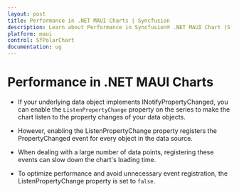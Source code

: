 ```yaml
---
layout: post
title: Performance in .NET MAUI Charts | Syncfusion
description: Learn about Performance in Syncfusion® .NET MAUI Chart (SfPolarChart), its elements and more details.
platform: maui
control: SfPolarChart
documentation: ug
---
```


# Performance in .NET MAUI Charts

* If your underlying data object implements INotifyPropertyChanged, you can enable the `ListenPropertyChange` property on the series to make the chart listen to the property changes of your data objects.

* However, enabling the ListenPropertyChange property registers the PropertyChanged event for every object in the data source.

* When dealing with a large number of data points, registering these events can slow down the chart's loading time.

* To optimize performance and avoid unnecessary event registration, the ListenPropertyChange property is set to `false`.

